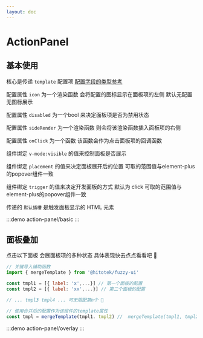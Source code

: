 ```yaml
---
layout: doc
---
```


# ActionPanel

## 基本使用

核心是传递 `template` 配置项 [配置字段的类型参考](https://github.com/Yonghero/fuzzyjs/blob/monorepo/types/options.ts)

配置属性 `icon` 为一个渲染函数 会将配置的图标显示在面板项的左侧 默认无配置无图标展示

配置属性 `disabled` 为一个bool 来决定面板项是否为禁用状态

配置属性 `sideRender` 为一个渲染函数 则会将该渲染函数插入面板项的右侧

配置属性 `onClick` 为一个函数 该函数会作为点击面板项的回调函数

组件绑定 `v-mode:visible` 的值来控制面板是否展示

组件绑定 `placement` 的值来决定面板展开后的位置 可取的范围值与element-plus的popover组件一致

组件绑定 `trigger` 的值来决定开发面板的方式 默认为 click 可取的范围值与element-plus的popover组件一致


传递的 `默认插槽` 是触发面板显示的 HTML 元素

:::demo
action-panel/basic
:::

## 面板叠加


点击以下面板 会展面板项的多种状态 具体表现快去点点看看吧 🥳

```js
// 关键导入辅助函数
import { mergeTemplate } from '@hitotek/fuzzy-ui'

const tmpl1 = [{ label: 'x',...}] // 第一个面板的配置
const tmpl2 = [{ label: 'xx',...}] // 第二个面板的配置

// ... tmpl3 tmpl4 ... 可无限配第n个 🤔

// 使用合并后的配置作为该组件的template属性
const tmpl = mergeTemplate(tmpl1. tmpl2) //  mergeTemplate(tmpl1, tmpl2, tmpl3,....)

```

:::demo
action-panel/overlay
:::